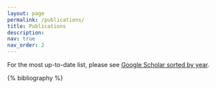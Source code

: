 ```yaml
---
layout: page
permalink: /publications/
title: Publications
description: 
nav: true
nav_order: 2
---
```


For the most up-to-date list, please see [Google Scholar sorted by year](https://scholar.google.com/citations?hl=en&user=pq9Fo2IAAAAJ&view_op=list_works&sortby=pubdate).

<!-- _pages/publications.md -->
<div class="publications">

{% bibliography %}

</div>
